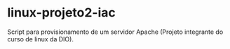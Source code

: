 # linux-projeto2-iac
Script para provisionamento de um servidor Apache (Projeto integrante do curso de linux da DIO).
